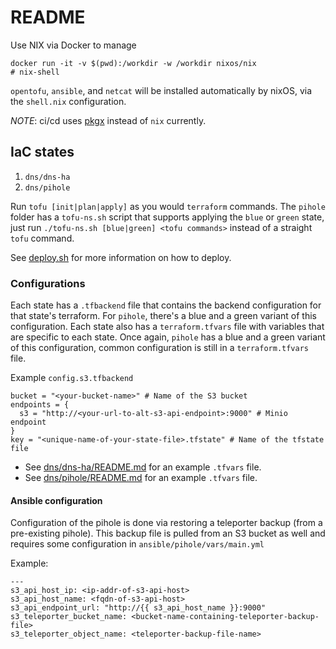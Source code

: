 # README

Use NIX via Docker to manage

```
docker run -it -v $(pwd):/workdir -w /workdir nixos/nix
# nix-shell
```

`opentofu`, `ansible`, and `netcat` will be installed automatically by nixOS, via the `shell.nix` configuration.

_*NOTE*_: ci/cd uses [pkgx](https://pkgx.sh) instead of `nix` currently.

## IaC states

1. `dns/dns-ha`
2. `dns/pihole`

Run `tofu [init|plan|apply]` as you would `terraform` commands. The `pihole` folder has a `tofu-ns.sh` script that supports applying the `blue` or `green` state, just run `./tofu-ns.sh [blue|green] <tofu commands>` instead of a straight `tofu` command.

See [deploy.sh](deploy.sh) for more information on how to deploy.

### Configurations

Each state has a `.tfbackend` file that contains the backend configuration for that state's terraform. For `pihole`, there's a blue and a green variant of this configuration. Each state also has a `terraform.tfvars` file with variables that are specific to each state. Once again, `pihole` has a blue and a green variant of this configuration, common configuration is still in a `terraform.tfvars` file.

Example `config.s3.tfbackend`

```
bucket = "<your-bucket-name>" # Name of the S3 bucket
endpoints = {
  s3 = "http://<your-url-to-alt-s3-api-endpoint>:9000" # Minio endpoint
} 
key = "<unique-name-of-your-state-file>.tfstate" # Name of the tfstate file
```

- See [dns/dns-ha/README.md](dns/dns-ha/README.md) for an example `.tfvars` file.
- See [dns/pihole/README.md](dns/pihole/README.md) for an example `.tfvars` file.

#### Ansible configuration

Configuration of the pihole is done via restoring a teleporter backup (from a pre-existing pihole). This backup file is pulled from an S3 bucket as well and requires some configuration in `ansible/pihole/vars/main.yml`

Example:
```
---
s3_api_host_ip: <ip-addr-of-s3-api-host>
s3_api_host_name: <fqdn-of-s3-api-host>
s3_api_endpoint_url: "http://{{ s3_api_host_name }}:9000"
s3_teleporter_bucket_name: <bucket-name-containing-teleporter-backup-file>
s3_teleporter_object_name: <teleporter-backup-file-name>

```
